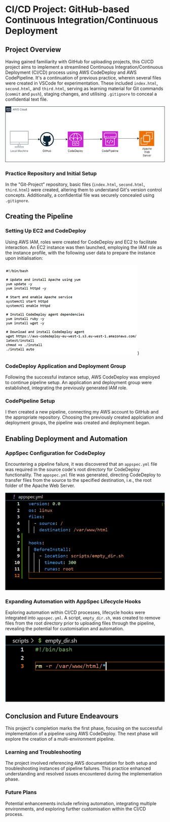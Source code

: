 # CI/CD Project: GitHub-based Continuous Integration/Continuous Deployment

## Project Overview

Having gained familiarity with GitHub for uploading projects, this CI/CD project aims to implement a streamlined Continuous Integration/Continuous Deployment (CI/CD) process using AWS CodeDeploy and AWS CodePipeline. It's a continuation of previous practice, wherein several files were created in VSCode for experimentation. These included `index.html`, `second.html`, and `third.html`, serving as learning material for Git commands (`commit` and `push`), staging changes, and utilising `.gitignore` to conceal a confidential text file.

![project diagram](https://github.com/LeeDrew86/AWS-Projects/blob/main/CI-CD%20Project/CICD%20Project.png)
### Practice Repository and Initial Setup

In the "Git-Project" repository, basic files (`index.html`, `second.html`, `third.html`) were created, altering them to understand Git's version control concepts. Additionally, a confidential file was securely concealed using `.gitignore`.

## Creating the Pipeline

### Setting Up EC2 and CodeDeploy

Using AWS IAM, roles were created for CodeDeploy and EC2 to facilitate interaction. An EC2 instance was then launched, employing the IAM role as the instance profile, with the following user data to prepare the instance upon initialisation:

![user data ec2](https://github.com/LeeDrew86/AWS-Projects/blob/main/CI-CD%20Project/user%20data.png))

### CodeDeploy Application and Deployment Group

Following the successful instance setup, AWS CodeDeploy was employed to continue pipeline setup. An application and deployment group were established, integrating the previously generated IAM role.

### CodePipeline Setup

I then created a new pipeline, connecting my AWS account to GitHub and the appropriate repository. Choosing the previously created applciation and deployment groups, the pipeline was created and deployment began.

## Enabling Deployment and Automation

### AppSpec Configuration for CodeDeploy

Encountering a pipeline failure, it was discovered that an `appspec.yml` file was required in the source code's root directory for CodeDeploy functionality. The `appspec.yml` file was generated, directing CodeDeploy to transfer files from the source to the specified destination, i.e., the root folder of the Apache Web Server.

![AppSpec-CodeDeploy](https://github.com/LeeDrew86/AWS-Projects/blob/main/CI-CD%20Project/appspec.png)

### Expanding Automation with AppSpec Lifecycle Hooks

Exploring automation within CI/CD processes, lifecycle hooks were integrated into `appspec.yml`. A script, `empty_dir.sh`, was created to remove files from the root directory prior to uploading files through the pipeline, revealing the potential for customisation and automation.

![Lifecycle-Hooks-CodeDeploy](https://github.com/LeeDrew86/AWS-Projects/blob/main/CI-CD%20Project/bash.png)

## Conclusion and Future Endeavours

This project's completion marks the first phase, focusing on the successful implementation of a pipeline using AWS CodeDeploy. The next phase will explore the creation of a multi-environment pipeline.

### Learning and Troubleshooting

The project involved referencing AWS documentation for both setup and troubleshooting instances of pipeline failures. This practice enhanced understanding and resolved issues encountered during the implementation phase.

### Future Plans

Potential enhancements include refining automation, integrating multiple environments, and exploring further customisation within the CI/CD process.
